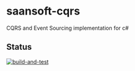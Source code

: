 # saansoft-cqrs

CQRS and Event Sourcing implementation for c#


## Status

[![build-and-test](https://github.com/saan800/saansoft-cqrs/actions/workflows/build-and-test.yml/badge.svg?branch=main)](https://github.com/saan800/saansoft-cqrs/actions/workflows/build-and-test.yml)
